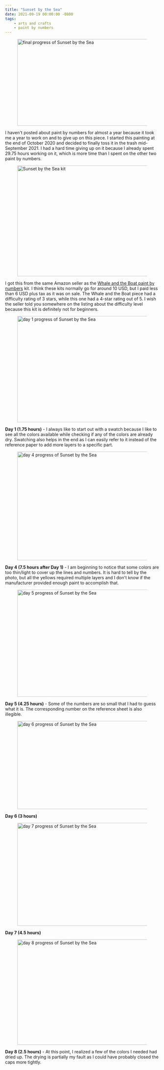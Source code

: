 ```yaml
---
title: "Sunset by the Sea"
date: 2021-09-19 00:00:00 -0800
tags:
    - arts and crafts
    - paint by numbers
---
```


<figure>
    <img src="https://i.imgur.com/K4bThO4.jpg" alt="final progress of Sunset by the Sea" width="450" height="283" />
</figure>

I haven't posted about paint by numbers for almost a year because it took me a year to work on and to give up on this piece. I started this painting at the end of October 2020 and decided to finally toss it in the trash mid-September 2021. I had a hard time giving up on it because I already spent 29.75 hours working on it, which is more time than I spent on the other two paint by numbers.

<figure>
    <img src="https://i.imgur.com/LX8w7xb.jpg" alt="Sunset by the Sea kit" width="450" height="362" />
</figure>

I got this from the same Amazon seller as the [Whale and the Boat paint by numbers](/Museum/2020-11-18-whale-and-the-boat) kit. I think these kits normally go for around 10 USD, but I paid less than 6 USD plus tax as it was on sale. The Whale and the Boat piece had a difficulty rating of 3 stars, while this one had a 4-star rating out of 5. I wish the seller told you somewhere on the listing about the difficulty level because this kit is definitely not for beginners.

<figure>
    <img src="https://i.imgur.com/NDvHyCo.jpg" alt="day 1 progress of Sunset by the Sea" width="450" height="347" />
</figure>

**Day 1 (1.75 hours)** - I always like to start out with a swatch because I like to see all the colors available while checking if any of the colors are already dry. Swatching also helps in the end as I can easily refer to it instead of the reference paper to add more layers to a specific part.

<figure>
    <img src="https://i.imgur.com/wy1IUKY.jpg" alt="day 4 progress of Sunset by the Sea" width="450" height="355" />
</figure>

**Day 4 (7.5 hours after Day 1)** - I am beginning to notice that some colors are too thin/light to cover up the lines and numbers. It is hard to tell by the photo, but all the yellows required multiple layers and I don't know if the manufacturer provided enough paint to accomplish that.

<figure>
    <img src="https://i.imgur.com/2itlJN0.jpg" alt="day 5 progress of Sunset by the Sea" width="450" height="350" />
</figure>

**Day 5 (4.25 hours)** - Some of the numbers are so small that I had to guess what it is. The corresponding number on the reference sheet is also illegible.

<figure>
    <img src="https://i.imgur.com/hNz6SZ5.jpg" alt="day 6 progress of Sunset by the Sea" width="450" height="288" />
</figure>

**Day 6 (3 hours)**

<figure>
    <img src="https://i.imgur.com/YdeoVv7.jpg" alt="day 7 progress of Sunset by the Sea" width="450" height="336" />
</figure>

**Day 7 (4.5 hours)**

<figure>
    <img src="https://i.imgur.com/BcICure.jpg" alt="day 8 progress of Sunset by the Sea" width="450" height="344" />
</figure>

**Day 8 (2.5 hours)** - At this point, I realized a few of the colors I needed had dried up. The drying is partially my fault as I could have probably closed the caps more tightly.
